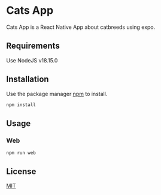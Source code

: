 # Cats App

Cats App is a React Native App about catbreeds using expo.

## Requirements

Use NodeJS v18.15.0

## Installation

Use the package manager [npm](https://www.npmjs.com/) to install.

```bash
npm install
```

## Usage

### Web

```
npm run web
```

## License

[MIT](https://choosealicense.com/licenses/mit/)
